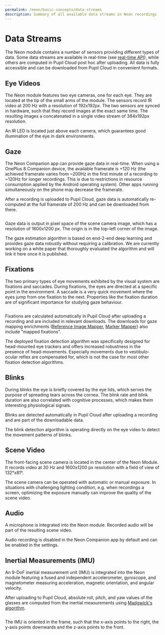 ```yaml
---
permalink: /neon/basic-concepts/data-streams
description: Summary of all available data streams in Neon recordings
---
```


# Data Streams
The Neon module contains a number of sensors providing different types of data. Some data streams are available in real-time (see [real-time API](/neon/real-time-api/introduction/)), while others are computed in Pupil Cloud post hoc after uploading. All data is fully accessible and can be downloaded from Pupil Cloud in convenient formats.

## Eye Videos
The Neon module features two eye cameras, one for each eye. They are located at the tip of the small arms of the module. The sensors record IR video at 200 Hz with a resolution of 192x192px. The two sensors are synced in hardware, such that they record images at the exact same time. The resulting images a concatenated in a single video stream of 384x192px resolution. 

An IR LED is located just above each camera, which guarantees good illumination of the eye in dark environments.


## Gaze
The Neon Companion app can provide gaze data in real-time. When using a OnePlus 8 Companion device, the available framerate is +120 Hz (the achieved framerate varies from ~200Hz in the first minute of a recording to ~120Hz for longer recordings. This is due to restrictions in resource consumption applied by the Android operating system). Other apps running simultaneously on the phone may decrease the framerate.

After a recording is uploaded to Pupil Cloud, gaze data is automatically re-computed at the full framerate of 200 Hz and can be downloaded from there.

<div style="display:flex;justify-content:center;" class="pb-4">
  <v-img
    :src="require('../../media/neon/gaze.jpg')"
    max-width=100%
  >
  </v-img>
</div>

Gaze data is output in pixel space of the scene camera image, which has a resolution of 1600x1200 px. The origin is in the top-left corner of the image.

The gaze estimation algorithm is based on end-2-end deep learning and provides gaze data robustly without requiring a calibration. We are currently working on a white paper that thoroughly evaluated the algorithm and will link it here once it is published.

## Fixations
The two primary types of eye movements exhibited by the visual system are fixations and saccades. During fixations, the eyes are directed at a specific point in the environment. A saccade is a very quick movement where the eyes jump from one fixation to the next. Properties like the fixation duration are of significant importance for studying gaze behaviour.


<div style="display:flex;justify-content:center;" class="pb-4">
  <v-img
    :src="require('../../media/neon/fixations.jpg')"
    max-width=100%
  >
  </v-img>
</div>

Fixations are calculated automatically in Pupil Cloud after uploading a recording and are included in relevant downloads. The downloads for gaze mapping enrichments ([Reference Image Mapper](/neon/reference/export-formats/#fixations-csv-3), [Marker Mapper](/neon/reference/export-formats/#fixations-csv-2)) also include "mapped fixations".

The deployed fixation detection algorithm was specifically designed for head-mounted eye trackers and offers increased robustness in the presence of head-movements. Especially movements due to vestibulo-ocular reflex are compensated for, which is not the case for most other fixation detection algorithms. 

## Blinks
During blinks the eye is briefly covered by the eye lids, which serves the purpose of spreading tears across the cornea. The blink rate and blink duration are also correlated with cognitive processes, which makes them interesting physiological signals.

Blinks are detected automatically in Pupil Cloud after uploading a recording and are part of the downloadable data.

The blink detection algorithm is operating directly on the eye video to detect the movement patterns of blinks.

## Scene Video
The front-facing scene camera is located in the center of the Neon Module. It records video at 30 Hz and 1600x1200 px resolution with a field of view of 132°x81°.

The scene camera can be operated with automatic or manual exposure. In situations with challenging lighting condition, e.g. when recordings a screen, optimizing the exposure manually can improve the quality of the scene video.

## Audio
A microphone is integrated into the Neon module. Recorded audio will be part of the resulting scene video.

Audio recording is disabled in the Neon Companion app by default and can be enabled in the settings.

## Inertial Measurements (IMU)
An 9-DoF inertial measurement unit (IMU) is integrated into the Neon module featuring a fused and independent accelerometer, gyroscope, and magnetometer measuring acceleration, magnetic orientation, and angular velocity.

After uploading to Pupil Cloud, absolute roll, pitch, and yaw values of the glasses are computed from the inertial measurements using [Madgwick's algorithm](https://x-io.co.uk/downloads/madgwick_internal_report.pdf).


<div style="display:flex;justify-content:center;" class="pb-4">
  <v-img
    :src="require('../../media/neon/inertial_measurements.jpg')"
    max-width=100%
  >
  </v-img>
</div>

The IMU is oriented in the frame, such that the x-axis points to the right, the y-axis points downwards and the z-axis points to the front.

